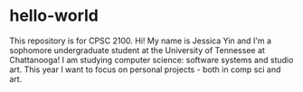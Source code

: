 # hello-world
This repository is for CPSC 2100.
Hi! My name is Jessica Yin and I'm a sophomore undergraduate student at the University of Tennessee at Chattanooga! I am studying computer science: software systems and studio art.
This year I want to focus on personal projects - both in comp sci and art.
